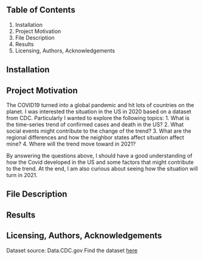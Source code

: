 
## **Table of Contents**
1. Installation
2. Project Motivation
3. File Description
4. Results
5. Licensing, Authors, Acknowledgements

## **Installation**

## **Project Motivation**

The COVID19 turned into a global pandemic and hit lots of countries on the planet. I was interested the situation in the US in 2020 based on a dataset from CDC.
Particularly I wanted to explore the following topics:
    1. What is the time-series trend of confirmed cases and death in the US?
    2. What social events might contribute to the change of the trend?
    3. What are the regional differences and how the neighbor states affect situation affect mine? 
    4. Where will the trend move toward in 2021?

By answering the questions above, I should have a good understanding of how the Covid developed in the US and some factors that might contribute to the trend.
At the end, I am also curious about seeing how the situation will turn in 2021. 

## **File Description**

## **Results**

## **Licensing, Authors, Acknowledgements**
Dataset source: Data.CDC.gov
Find the dataset [here](https://data.cdc.gov/Case-Surveillance/United-States-COVID-19-Cases-and-Deaths-by-State-o/9mfq-cb36)
